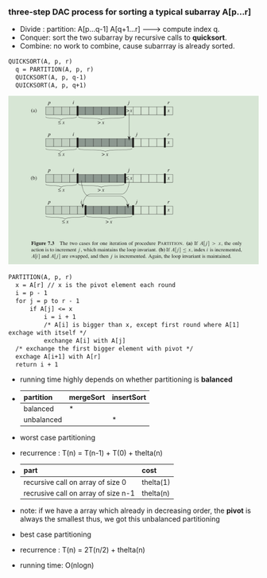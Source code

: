 ### three-step DAC process for sorting a typical subarray A[p...r]
+ Divide : partition: A[p...q-1] A[q+1...r] ---> compute index q.
+ Conquer: sort the two subarray by recursive calls to **quicksort**.
+ Combine: no work to combine, cause subarrray is already sorted.

```
QUICKSORT(A, p, r)
  q = PARTITION(A, p, r)
  QUICKSORT(A, p, q-1)
  QUICKSORT(A, p, q+1)
```
![](image/partition.png)
```
PARTITION(A, p, r)
  x = A[r] // x is the pivot element each round
  i = p - 1
  for j = p to r - 1
      if A[j] <= x
          i = i + 1
          /* A[i] is bigger than x, except first round where A[1] exchage with itself */
          exchange A[i] with A[j]
  /* exchange the first bigger element with pivot */
  exchage A[i+1] with A[r]
  return i + 1
```
+ running time highly depends on whether partitioning is **balanced**

+ | partition  | mergeSort | insertSort |
  | ---------- | --------- | ---------- |
  | balanced   | *         |            |
  | unbalanced |           | *          |
+ worst case partitioning
+ recurrence : T(n) = T(n-1) + T(0) + thelta(n)

+ | part                                | cost      |
  | ----------------------------------- | --------- |
  | recursive call on array of size 0   | thelta(1) |
  | recrusive call on array of size n-1 | thelta(n) |
+ note: if we have a array which already in decreasing order, the **pivot** is always the smallest
  thus, we got this unbalanced partitioning
+ best case partitioning
+ recurrence : T(n) = 2T(n/2) + thelta(n)
+ running time: O(nlogn)

